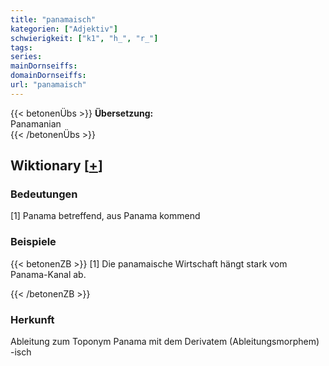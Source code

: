 ```yaml
---
title: "panamaisch"
kategorien: ["Adjektiv"]
schwierigkeit: ["k1", "h_", "r_"]
tags:
series:
mainDornseiffs:
domainDornseiffs:
url: "panamaisch"
---
```


{{< betonenÜbs >}}
**Übersetzung:**  
Panamanian  
{{< /betonenÜbs >}}

## Wiktionary [[+](https://de.wiktionary.org/wiki/panamaisch)]

### Bedeutungen
[1] Panama betreffend, aus Panama kommend  

### Beispiele
{{< betonenZB >}}
[1] Die panamaische Wirtschaft hängt stark vom Panama-Kanal ab.  

{{< /betonenZB >}}
### Herkunft
Ableitung zum Toponym Panama mit dem Derivatem (Ableitungsmorphem) -isch  



